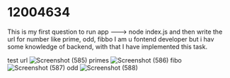 # 12004634
This is my first question
to run app ---> node index.js
and then write the url for number like prime, odd, fibbo
I am u fontend developer but i hav some knowledge of backend, with that I have implemented this task.

test url
![Screenshot (585)](https://github.com/Niteesh-pal/12004634/assets/106337502/56a47673-34b4-4441-8036-1bfb11ffdb29)
primes
![Screenshot (586)](https://github.com/Niteesh-pal/12004634/assets/106337502/d9d38af4-093a-4dcf-aba7-d5c5bc9d42b1)
fibo
![Screenshot (587)](https://github.com/Niteesh-pal/12004634/assets/106337502/afea40e1-ad1c-414b-a767-cdaf4b939fce)
odd
![Screenshot (588)](https://github.com/Niteesh-pal/12004634/assets/106337502/f819f0f8-67af-4829-8ba1-ba328adbb79b)

